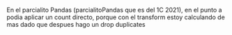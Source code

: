 En el parcialito Pandas (parcialitoPandas que es del 1C 2021), en el punto a podia aplicar un count directo, porque con el transform estoy calculando de mas dado que despues hago un drop duplicates
